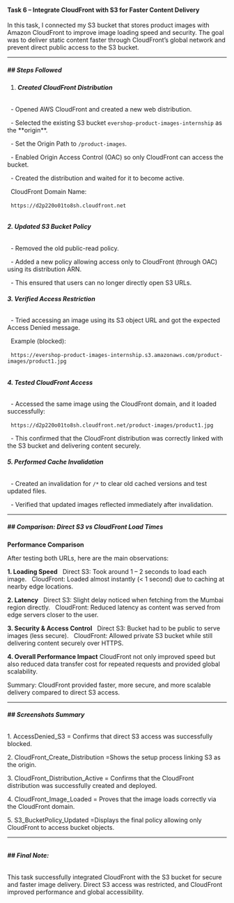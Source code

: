 #### **Task 6 – Integrate CloudFront with S3 for Faster Content Delivery**



In this task, I connected my S3 bucket that stores product images with Amazon CloudFront to improve image loading speed and security. The goal was to deliver static content faster through CloudFront’s global network and prevent direct public access to the S3 bucket.



---



##### **## Steps Followed**



1. ###### **Created CloudFront Distribution**

&nbsp;  - Opened AWS CloudFront and created a new web distribution.

&nbsp;  - Selected the existing S3 bucket `evershop-product-images-internship` as the \*\*origin\*\*.

&nbsp;  - Set the Origin Path to `/product-images`.

&nbsp;  - Enabled Origin Access Control (OAC) so only CloudFront can access the bucket.

&nbsp;  - Created the distribution and waited for it to become active.



&nbsp;  CloudFront Domain Name:  

&nbsp;  `https://d2p220o01to8sh.cloudfront.net`

###### 

###### **2. Updated S3 Bucket Policy**

&nbsp;  - Removed the old public-read policy.

&nbsp;  - Added a new policy allowing access only to CloudFront (through OAC) using its distribution ARN.

&nbsp;  - This ensured that users can no longer directly open S3 URLs.



###### **3. Verified Access Restriction**

&nbsp;  - Tried accessing an image using its S3 object URL and got the expected Access Denied message.  

&nbsp;    Example (blocked):  

&nbsp;    `https://evershop-product-images-internship.s3.amazonaws.com/product-images/product1.jpg`

###### 

###### **4. Tested CloudFront Access**

&nbsp;  - Accessed the same image using the CloudFront domain, and it loaded successfully:  

&nbsp;    `https://d2p220o01to8sh.cloudfront.net/product-images/product1.jpg`



&nbsp;  - This confirmed that the CloudFront distribution was correctly linked with the S3 bucket and delivering content securely.



###### **5. Performed Cache Invalidation**

&nbsp;  - Created an invalidation for `/*` to clear old cached versions and test updated files.

&nbsp;  - Verified that updated images reflected immediately after invalidation.



---



##### **## Comparison: Direct S3 vs CloudFront Load Times**
**Performance Comparison**

After testing both URLs, here are the main observations:

**1. Loading Speed**
&nbsp; Direct S3: Took around 1 – 2 seconds to load each image.
&nbsp; CloudFront: Loaded almost instantly (< 1 second) due to caching at nearby edge locations.

**2. Latency**
&nbsp; Direct S3: Slight delay noticed when fetching from the Mumbai region directly.
&nbsp; CloudFront: Reduced latency as content was served from edge servers closer to the user.

**3. Security & Access Control**
&nbsp; Direct S3: Bucket had to be public to serve images (less secure).
&nbsp; CloudFront: Allowed private S3 bucket while still delivering content securely over HTTPS.

**4. Overall Performance Impact**
CloudFront not only improved speed but also reduced data transfer cost for repeated requests and provided global scalability.

Summary: CloudFront provided faster, more secure, and more scalable delivery compared to direct S3 access.



---



###### **## Screenshots Summary**



1\. AccessDenied\_S3  = Confirms that direct S3 access was successfully blocked.  

2\. CloudFront\_Create\_Distribution  =Shows the setup process linking S3 as the origin.  

3\. CloudFront\_Distribution\_Active  = Confirms that the CloudFront distribution was successfully created and deployed.  

4\. CloudFront\_Image\_Loaded  = Proves that the image loads correctly via the CloudFront domain.  

5\. S3\_BucketPolicy\_Updated  =Displays the final policy allowing only CloudFront to access bucket objects.



---

###### 

###### **## Final Note:** 

This task successfully integrated CloudFront with the S3 bucket for secure and faster image delivery. Direct S3 access was restricted, and CloudFront improved performance and global accessibility.



